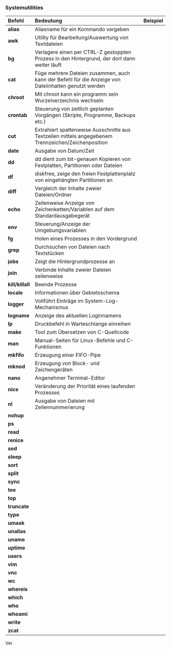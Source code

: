 ### Systemutilities

| Befehl | Bedeutung | Beispiel |
| :--- | :--- | :--- |
| **alias** | Aliasname für ein Kommando vergeben |  |
| **awk** | Utility für Bearbeitung/Auswertung von Textdateien |  |
| **bg** | Verlagere einen per CTRL-Z gestoppten Prozess in den Hintergrund, der dort dann weiter läuft |  |
| **cat** | Füge mehrere Dateien zusammen, auch kann der Befehl für die Anzeige von Dateiinhalten genutzt werden |  |
| **chroot** | Mit chroot kann ein programm sein Wurzelverzeichnis wechseln |  |
| **crontab** | Steuerung von zeitlich geplanten Vorgängen \(Skripte, Programme, Backups etc.\) |  |
| **cut** | Extrahiert spaltenweise Ausschnitte aus Textzeilen mittels angegebenem Trennzeichen/Zeichenposition |  |
| **date** | Ausgabe von Datum/Zeit |  |
| **dd** | dd dient zum bit-genauen Kopieren von Festplatten, Partitionen oder Dateien |  |
| **df** | diskfree, zeige den freien Festplattenplatz von eingehängten Partitionen an |  |
| **diff** | Vergleich der Inhalte zweier Dateien/Ordner |  |
| **echo** | Zeilenweise Anzeige von Zeichenketten/Variablen auf dem Standardausgabegerät |  |
| **env** | Steuerung/Anzeige der Umgebungsvariablen |  |
| **fg** | Holen eines Prozesses in den Vordergrund |  |
| **grep** | Durchsuchen von Dateien nach Textstücken |  |
| **jobs** | Zeigt die Hintergrundprozesse an |  |
| **join** | Verbinde Inhalte zweier Dateien zeilenweise |  |
| **kill/killall** | Beende Prozesse |  |
| **locale** | Informationen über Gebietsschema |  |
| **logger** | Vollführt Einträge im System-Log-Mechanismus |  |
| **logname** | Anzeige des aktuellen Loginnamens |  |
| **lp** | Druckbefehl in Warteschlange einreihen |  |
| **make** | Tool zum Übersetzen von C-Quellcode |  |
| **man** | Manual-Seiten für Linux-Befehle und C-Funktionen |  |
| **mkfifo** | Erzeugung einer FIFO-Pipe |  |
| **mknod** | Erzeugung von Block- und Zeichengeräten |  |
| **nano** | Angenehmer Terminal-Editor |  |
| **nice** | Veränderung der Priorität eines laufenden Prozesses |  |
| **nl** | Ausgabe von Dateien mit Zeilennummerierung |  |
| **nohup** |  |  |
| **ps** |  |  |
| **read** |  |  |
| **renice** |  |  |
| **sed** |  |  |
| **sleep** |  |  |
| **sort** |  |  |
| **split** |  |  |
| **sync** |  |  |
| **tee** |  |  |
| **top** |  |  |
| **truncate** |  |  |
| **type** |  |  |
| **umask** |  |  |
| **unalias** |  |  |
| **uname** |  |  |
| **uptime** |  |  |
| **users** |  |  |
| **vim** |  |  |
| **vnc** |  |  |
| **wc** |  |  |
| **whereis** |  |  |
| **which** |  |  |
| **who** |  |  |
| **whoami** |  |  |
| **write** |  |  |
| **zcat** |  |  |

Ver

